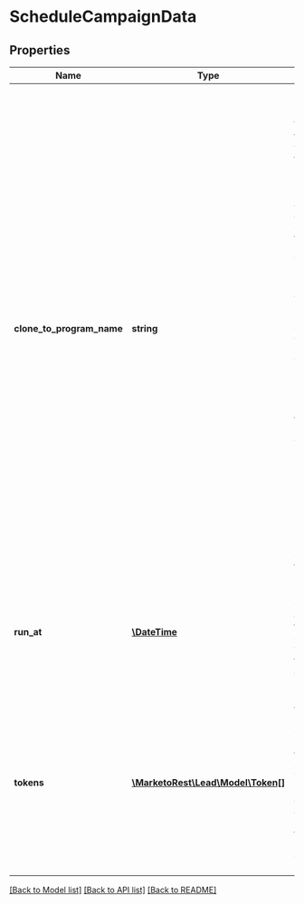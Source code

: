 # ScheduleCampaignData

## Properties
Name | Type | Description | Notes
------------ | ------------- | ------------- | -------------
**clone_to_program_name** | **string** | Name of the resulting program.  When set, this attribute will cause the campaign, parent program, and all of its assets, to be created with the resulting new name.  The parent program will be cloned and the newly created campaign will be scheduled.  The resulting program is created underneath the parent.  Programs with snippets, push notifications, in-app messages, static lists, reports, and social assets may not be cloned in this way | [optional] 
**run_at** | [**\DateTime**](\DateTime.md) | Datetime to run the campaign at.  If unset, the campaign will be run five minutes after the call is made | [optional] 
**tokens** | [**\MarketoRest\Lead\Model\Token[]**](Token.md) | List of my tokens to replace during the run of the target campaign.  The tokens must be available in a parent program or folder to be replaced during the run | [optional] 

[[Back to Model list]](../README.md#documentation-for-models) [[Back to API list]](../README.md#documentation-for-api-endpoints) [[Back to README]](../README.md)


